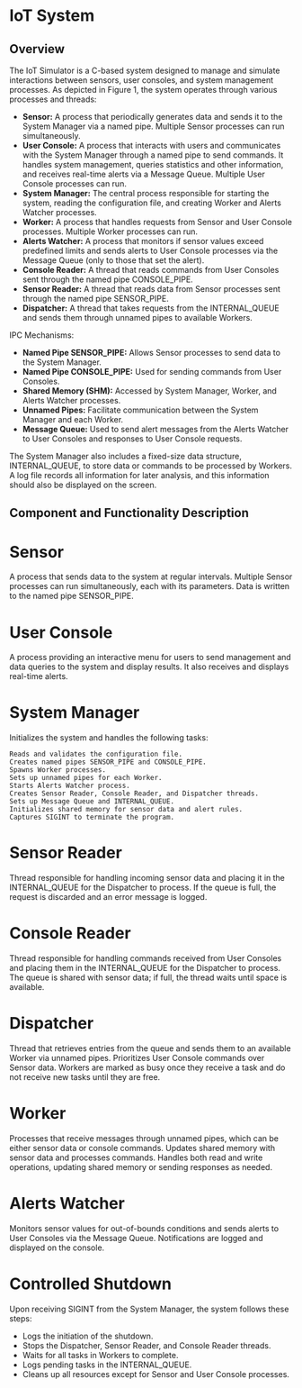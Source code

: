 # IoT System

## Overview

The IoT Simulator is a C-based system designed to manage and simulate interactions between sensors, user consoles, and system management processes. As depicted in Figure 1, the system operates through various processes and threads:

- **Sensor:** A process that periodically generates data and sends it to the System Manager via a named pipe. Multiple Sensor processes can run simultaneously.
- **User Console:** A process that interacts with users and communicates with the System Manager through a named pipe to send commands. It handles system management, queries statistics and other information, and receives real-time alerts via a Message Queue. Multiple User Console processes can run.
- **System Manager:** The central process responsible for starting the system, reading the configuration file, and creating Worker and Alerts Watcher processes.
- **Worker:** A process that handles requests from Sensor and User Console processes. Multiple Worker processes can run.
- **Alerts Watcher:** A process that monitors if sensor values exceed predefined limits and sends alerts to User Console processes via the Message Queue (only to those that set the alert).
- **Console Reader:** A thread that reads commands from User Consoles sent through the named pipe CONSOLE_PIPE.
- **Sensor Reader:** A thread that reads data from Sensor processes sent through the named pipe SENSOR_PIPE.
- **Dispatcher:** A thread that takes requests from the INTERNAL_QUEUE and sends them through unnamed pipes to available Workers.

IPC Mechanisms:
- **Named Pipe SENSOR_PIPE:** Allows Sensor processes to send data to the System Manager.
- **Named Pipe CONSOLE_PIPE:** Used for sending commands from User Consoles.
- **Shared Memory (SHM):** Accessed by System Manager, Worker, and Alerts Watcher processes.
- **Unnamed Pipes:** Facilitate communication between the System Manager and each Worker.
- **Message Queue:** Used to send alert messages from the Alerts Watcher to User Consoles and responses to User Console requests.

The System Manager also includes a fixed-size data structure, INTERNAL_QUEUE, to store data or commands to be processed by Workers. A log file records all information for later analysis, and this information should also be displayed on the screen.

## Component and Functionality Description

# Sensor

A process that sends data to the system at regular intervals. Multiple Sensor processes can run simultaneously, each with its parameters. Data is written to the named pipe SENSOR_PIPE.

# User Console

A process providing an interactive menu for users to send management and data queries to the system and display results. It also receives and displays real-time alerts.

# System Manager

Initializes the system and handles the following tasks:

    Reads and validates the configuration file.
    Creates named pipes SENSOR_PIPE and CONSOLE_PIPE.
    Spawns Worker processes.
    Sets up unnamed pipes for each Worker.
    Starts Alerts Watcher process.
    Creates Sensor Reader, Console Reader, and Dispatcher threads.
    Sets up Message Queue and INTERNAL_QUEUE.
    Initializes shared memory for sensor data and alert rules.
    Captures SIGINT to terminate the program.

# Sensor Reader

Thread responsible for handling incoming sensor data and placing it in the INTERNAL_QUEUE for the Dispatcher to process. If the queue is full, the request is discarded and an error message is logged.

# Console Reader

Thread responsible for handling commands received from User Consoles and placing them in the INTERNAL_QUEUE for the Dispatcher to process. The queue is shared with sensor data; if full, the thread waits until space is available.

# Dispatcher

Thread that retrieves entries from the queue and sends them to an available Worker via unnamed pipes. Prioritizes User Console commands over Sensor data. Workers are marked as busy once they receive a task and do not receive new tasks until they are free.

# Worker

Processes that receive messages through unnamed pipes, which can be either sensor data or console commands. Updates shared memory with sensor data and processes commands. Handles both read and write operations, updating shared memory or sending responses as needed.

# Alerts Watcher

Monitors sensor values for out-of-bounds conditions and sends alerts to User Consoles via the Message Queue. Notifications are logged and displayed on the console.

# Controlled Shutdown

Upon receiving SIGINT from the System Manager, the system follows these steps:

- Logs the initiation of the shutdown.
- Stops the Dispatcher, Sensor Reader, and Console Reader threads.
- Waits for all tasks in Workers to complete.
- Logs pending tasks in the INTERNAL_QUEUE.
- Cleans up all resources except for Sensor and User Console processes.


